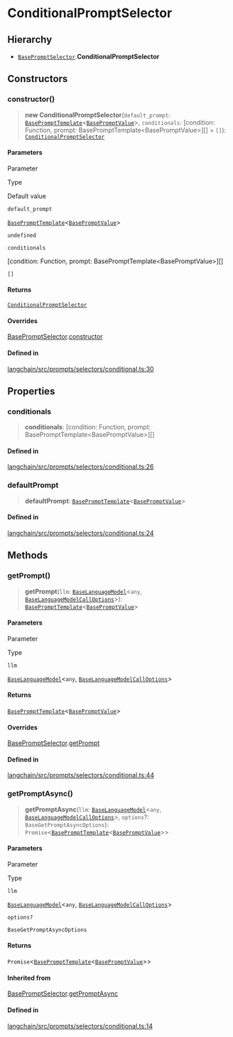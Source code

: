ConditionalPromptSelector
=========================

Hierarchy[](#hierarchy "Direct link to Hierarchy")
---------------------------------------------------

*   [`BasePromptSelector`](/docs/api/prompts/classes/BasePromptSelector).**ConditionalPromptSelector**

Constructors[](#constructors "Direct link to Constructors")
------------------------------------------------------------

### constructor()[](#constructor "Direct link to constructor()")

> **new ConditionalPromptSelector**(`default_prompt`: [`BasePromptTemplate`](/docs/api/prompts/classes/BasePromptTemplate)<[`BasePromptValue`](/docs/api/schema/classes/BasePromptValue)\>, `conditionals`: \[condition: Function, prompt: BasePromptTemplate<BasePromptValue\>\]\[\] = `[]`): [`ConditionalPromptSelector`](/docs/api/prompts/classes/ConditionalPromptSelector)

#### Parameters[](#parameters "Direct link to Parameters")

Parameter

Type

Default value

`default_prompt`

[`BasePromptTemplate`](/docs/api/prompts/classes/BasePromptTemplate)<[`BasePromptValue`](/docs/api/schema/classes/BasePromptValue)\>

`undefined`

`conditionals`

\[condition: Function, prompt: BasePromptTemplate<BasePromptValue\>\]\[\]

`[]`

#### Returns[](#returns "Direct link to Returns")

[`ConditionalPromptSelector`](/docs/api/prompts/classes/ConditionalPromptSelector)

#### Overrides[](#overrides "Direct link to Overrides")

[BasePromptSelector](/docs/api/prompts/classes/BasePromptSelector).[constructor](/docs/api/prompts/classes/BasePromptSelector#constructor)

#### Defined in[](#defined-in "Direct link to Defined in")

[langchain/src/prompts/selectors/conditional.ts:30](https://github.com/hwchase17/langchainjs/blob/1c1274d/langchain/src/prompts/selectors/conditional.ts#L30)

Properties[](#properties "Direct link to Properties")
------------------------------------------------------

### conditionals[](#conditionals "Direct link to conditionals")

> **conditionals**: \[condition: Function, prompt: BasePromptTemplate<BasePromptValue\>\]\[\]

#### Defined in[](#defined-in-1 "Direct link to Defined in")

[langchain/src/prompts/selectors/conditional.ts:26](https://github.com/hwchase17/langchainjs/blob/1c1274d/langchain/src/prompts/selectors/conditional.ts#L26)

### defaultPrompt[](#defaultprompt "Direct link to defaultPrompt")

> **defaultPrompt**: [`BasePromptTemplate`](/docs/api/prompts/classes/BasePromptTemplate)<[`BasePromptValue`](/docs/api/schema/classes/BasePromptValue)\>

#### Defined in[](#defined-in-2 "Direct link to Defined in")

[langchain/src/prompts/selectors/conditional.ts:24](https://github.com/hwchase17/langchainjs/blob/1c1274d/langchain/src/prompts/selectors/conditional.ts#L24)

Methods[](#methods "Direct link to Methods")
---------------------------------------------

### getPrompt()[](#getprompt "Direct link to getPrompt()")

> **getPrompt**(`llm`: [`BaseLanguageModel`](/docs/api/base_language/classes/BaseLanguageModel)<`any`, [`BaseLanguageModelCallOptions`](/docs/api/base_language/interfaces/BaseLanguageModelCallOptions)\>): [`BasePromptTemplate`](/docs/api/prompts/classes/BasePromptTemplate)<[`BasePromptValue`](/docs/api/schema/classes/BasePromptValue)\>

#### Parameters[](#parameters-1 "Direct link to Parameters")

Parameter

Type

`llm`

[`BaseLanguageModel`](/docs/api/base_language/classes/BaseLanguageModel)<`any`, [`BaseLanguageModelCallOptions`](/docs/api/base_language/interfaces/BaseLanguageModelCallOptions)\>

#### Returns[](#returns-1 "Direct link to Returns")

[`BasePromptTemplate`](/docs/api/prompts/classes/BasePromptTemplate)<[`BasePromptValue`](/docs/api/schema/classes/BasePromptValue)\>

#### Overrides[](#overrides-1 "Direct link to Overrides")

[BasePromptSelector](/docs/api/prompts/classes/BasePromptSelector).[getPrompt](/docs/api/prompts/classes/BasePromptSelector#getprompt)

#### Defined in[](#defined-in-3 "Direct link to Defined in")

[langchain/src/prompts/selectors/conditional.ts:44](https://github.com/hwchase17/langchainjs/blob/1c1274d/langchain/src/prompts/selectors/conditional.ts#L44)

### getPromptAsync()[](#getpromptasync "Direct link to getPromptAsync()")

> **getPromptAsync**(`llm`: [`BaseLanguageModel`](/docs/api/base_language/classes/BaseLanguageModel)<`any`, [`BaseLanguageModelCallOptions`](/docs/api/base_language/interfaces/BaseLanguageModelCallOptions)\>, `options`?: `BaseGetPromptAsyncOptions`): `Promise`<[`BasePromptTemplate`](/docs/api/prompts/classes/BasePromptTemplate)<[`BasePromptValue`](/docs/api/schema/classes/BasePromptValue)\>\>

#### Parameters[](#parameters-2 "Direct link to Parameters")

Parameter

Type

`llm`

[`BaseLanguageModel`](/docs/api/base_language/classes/BaseLanguageModel)<`any`, [`BaseLanguageModelCallOptions`](/docs/api/base_language/interfaces/BaseLanguageModelCallOptions)\>

`options?`

`BaseGetPromptAsyncOptions`

#### Returns[](#returns-2 "Direct link to Returns")

`Promise`<[`BasePromptTemplate`](/docs/api/prompts/classes/BasePromptTemplate)<[`BasePromptValue`](/docs/api/schema/classes/BasePromptValue)\>\>

#### Inherited from[](#inherited-from "Direct link to Inherited from")

[BasePromptSelector](/docs/api/prompts/classes/BasePromptSelector).[getPromptAsync](/docs/api/prompts/classes/BasePromptSelector#getpromptasync)

#### Defined in[](#defined-in-4 "Direct link to Defined in")

[langchain/src/prompts/selectors/conditional.ts:14](https://github.com/hwchase17/langchainjs/blob/1c1274d/langchain/src/prompts/selectors/conditional.ts#L14)